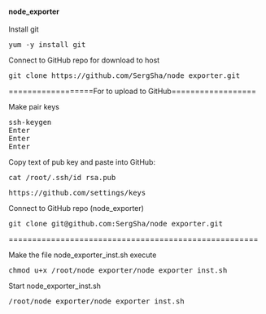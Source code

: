 <h4>node_exporter</h4>

<p>Install git</p>
<pre>yum -y install git</pre>

<p>Connect to GitHub repo for download to host</p>
<pre>git clone https://github.com/SergSha/node_exporter.git</pre>

<p>==================For to upload to GitHub==================</p>
<p>Make pair keys</p>
<pre>ssh-keygen
Enter
Enter
Enter</pre>

<p>Copy text of pub key and paste into GitHub:</p>
<pre>cat /root/.ssh/id_rsa.pub</pre>
<pre>https://github.com/settings/keys</pre>

<p>Connect to GitHub repo (node_exporter)</p>
<pre>git clone git@github.com:SergSha/node_exporter.git</pre>
<p>=====================================================</p>

<p>Make the file node_exporter_inst.sh execute</p>
<pre>chmod u+x /root/node_exporter/node_exporter_inst.sh</pre>

<p>Start node_exporter_inst.sh</p>
<pre>/root/node_exporter/node_exporter_inst.sh</pre>
